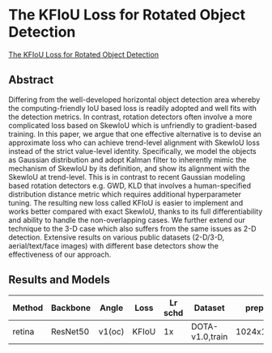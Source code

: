 # The KFIoU Loss for Rotated Object Detection

[The KFIoU Loss for Rotated Object Detection](http://arxiv.org/abs/2201.12558)

## Abstract

Differing from the well-developed horizontal object detection area whereby the computing-friendly IoU based loss is readily adopted and well fits with the detection metrics. In contrast, rotation detectors often involve a more complicated loss based on SkewIoU which is unfriendly to gradient-based training. In this paper, we argue that one effective alternative is to devise an approximate loss who can achieve trend-level alignment with SkewIoU loss instead of the strict value-level identity. Specifically, we model the objects as Gaussian distribution and adopt Kalman filter to inherently mimic the mechanism of SkewIoU by its definition, and show its alignment with the SkewIoU at trend-level. This is in contrast to recent Gaussian modeling based rotation detectors e.g. GWD, KLD that involves a human-specified distribution distance metric which requires additional hyperparameter tuning. The resulting new loss called KFIoU is easier to implement and works better compared with exact SkewIoU, thanks to its full differentiability and ability to handle the non-overlapping cases. We further extend our technique to the 3-D case which also suffers from the same issues as 2-D detection. Extensive results on various public datasets (2-D/3-D, aerial/text/face images) with different base detectors show the effectiveness of our approach.

## Results and Models

| Method | Backbone | Angle  | Loss  | Lr schd | Dataset         | preprocess    | $AP_{0.5}$ | $AP_{0.75}$ | $mAP$ |
| ------ | -------- | ------ | ----- | ------- | --------------- | ------------- | ---------- | ----------- | ----- |
| retina | ResNet50 | v1(oc) | KFIoU | 1x      | DOTA-v1.0,train | 1024x1024,512 | 67.05      | 29.09       | 34.53 |

